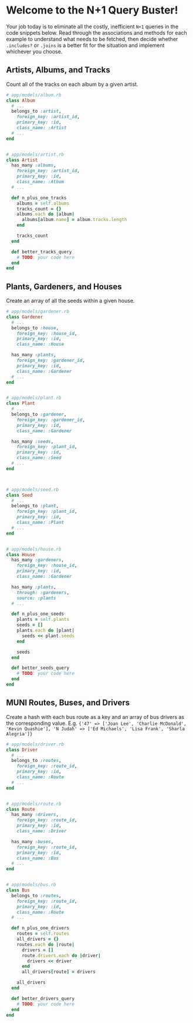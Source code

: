 # Welcome to the N+1 Query Buster!

Your job today is to eliminate all the costly, inefficient `N+1` queries in the code snippets below. Read through the associations and methods for each example to understand what needs to be fetched, then decide whether `.includes?` or `.joins` is a better fit for the situation and implement whichever you choose.


## Artists, Albums, and Tracks

Count all of the tracks on each album by a given artist.

```ruby
# app/models/album.rb
class Album
  # ...
  belongs_to :artist,
    foreign_key: :artist_id,
    primary_key: :id,
    class_name: :Artist
  # ...
end


# app/models/artist.rb
class Artist
  has_many :albums,
    foreign_key: :artist_id,
    primary_key: :id,
    class_name: :Album
  # ...

  def n_plus_one_tracks
    albums = self.albums
    tracks_count = {}
    albums.each do |album|
      albums[album.name] = album.tracks.length
    end

    tracks_count
  end

  def better_tracks_query
    # TODO: your code here
  end
end
```




## Plants, Gardeners, and Houses

Create an array of all the seeds within a given house.

```ruby
# app/models/gardener.rb
class Gardener
  # ...
  belongs_to :house,
    foreign_key: :house_id,
    primary_key: :id,
    class_name: :House

  has_many :plants,
    foreign_key: :gardener_id,
    primary_key: :id,
    class_name: :Gardener
  # ...
end


# app/models/plant.rb
class Plant
  # ...
  belongs_to :gardener,
    foreign_key: :gardener_id,
    primary_key: :id,
    class_name: :Gardener

  has_many :seeds,
    foreign_key: :plant_id,
    primary_key: :id,
    class_name: :Seed
  # ...
end



# app/models/seed.rb
class Seed
  # ...
  belongs_to :plant,
    foreign_key: :plant_id,
    primary_key: :id,
    class_name: :Plant
  # ...
end


# app/models/house.rb
class House
  has_many :gardeners,
    foreign_key: :house_id,
    primary_key: :id,
    class_name: :Gardener

  has_many :plants,
    through: :gardeners,
    source: :plants
  # ...

  def n_plus_one_seeds
    plants = self.plants
    seeds = []
    plants.each do |plant|
      seeds << plant.seeds
    end

    seeds
  end

  def better_seeds_query
    # TODO: your code here
  end
end
```




## MUNI Routes, Buses, and Drivers

Create a hash with each bus route as a key and an array of bus drivers as the corresponding value.
E.g. `{'47' => ['Joan Lee', 'Charlie McDonald', 'Kevin Quashie'], 'N Judah' => ['Ed Michaels', 'Lisa Frank', 'Sharla Alegria']}`

```ruby
# app/models/driver.rb
class Driver
  # ...
  belongs_to :routes,
    foreign_key: :route_id,
    primary_key: :id,
    class_name: :Route
  # ...
end


# app/models/route.rb
class Route
  has_many :drivers,
    foreign_key: :route_id,
    primary_key: :id,
    class_name: :Driver

  has_many :buses,
    foreign_key: :route_id,
    primary_key: :id,
    class_name: :Bus
  # ...
end


# app/models/bus.rb
class Bus
  belongs_to :routes,
    foreign_key: :route_id,
    primary_key: :id,
    class_name: :Route
  # ...

  def n_plus_one_drivers
    routes = self.routes
    all_drivers = {}
    routes.each do |route|
      drivers = []
      route.drivers.each do |driver|
        drivers << driver
      end
      all_drivers[route] = drivers

    all_drivers
  end

  def better_drivers_query
    # TODO: your code here
  end
end
```
